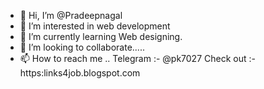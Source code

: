 - 👋 Hi, I’m @Pradeepnagal
- 👀 I’m interested in web development
- 🌱 I’m currently learning Web designing.
- 💞️ I’m looking to collaborate.....
- 📫 How to reach me ..
     Telegram :- @pk7027
Check out :- https:links4job.blogspot.com

<!---
Pradeepnagal/Pradeepnagal is a ✨ special ✨ repository because its `README.md` (this file) appears on your GitHub profile.
You can click the Preview link to take a look at your changes.
--->
